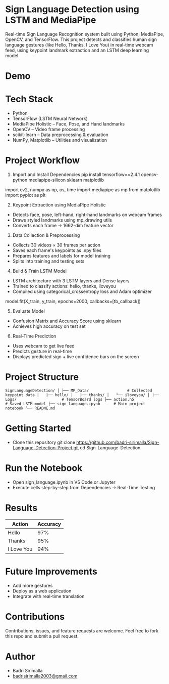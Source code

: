 # Sign Language Detection using LSTM and MediaPipe
 Real-time Sign Language Recognition system built using Python, MediaPipe, OpenCV, and TensorFlow.
 This project detects and classifies human sign language gestures (like Hello, Thanks, I Love You) in real-time webcam feed, using keypoint landmark extraction and an LSTM deep learning model.

# Demo


# Tech Stack
 - Python
 - TensorFlow (LSTM Neural Network)
 - MediaPipe Holistic – Face, Pose, and Hand landmarks
 - OpenCV – Video frame processing
 - scikit-learn – Data preprocessing & evaluation
 - NumPy, Matplotlib – Utilities and visualization

# Project Workflow
 1. Import and Install Dependencies
  pip install tensorflow==2.4.1 opencv-python mediapipe-silicon sklearn matplotlib

  import cv2, numpy as np, os, time 
  import mediapipe as mp 
  from matplotlib import pyplot as plt

2. Keypoint Extraction using MediaPipe Holistic
 - Detects face, pose, left-hand, right-hand landmarks on webcam frames
 - Draws styled landmarks using mp_drawing utils
 - Converts each frame → 1662-dim feature vector

3. Data Collection & Preprocessing
 - Collects 30 videos × 30 frames per action
 - Saves each frame's keypoints as .npy files
 - Prepares features and labels for model training
 - Splits into training and testing sets

4. Build & Train LSTM Model
 - LSTM architecture with 3 LSTM layers and Dense layers
 - Trained to classify actions: hello, thanks, iloveyou
 - Compiled using categorical_crossentropy loss and Adam optimizer

  model.fit(X_train, y_train, epochs=2000, callbacks=[tb_callback])

5. Evaluate Model
 - Confusion Matrix and Accuracy Score using sklearn
 - Achieves high accuracy on test set

6. Real-Time Prediction
 - Uses webcam to get live feed
 - Predicts gesture in real-time
 - Displays predicted sign + live confidence bars on the screen

# Project Structure

`SignLanguageDetection/ │ ├── MP_Data/                 # Collected keypoint data │   ├── hello/ │   ├── thanks/ │   └── iloveyou/ │ ├── Logs/                    # TensorBoard logs ├── action.h5                # Saved LSTM model ├── sign_language.ipynb      # Main project notebook └── README.md`

# Getting Started
 - Clone this repository
 git clone https://github.com/badri-sirimalla/Sign-Language-Detection-Project.git
 cd Sign-Language-Detection

# Run the Notebook
 - Open sign_language.ipynb in VS Code or Jupyter
 - Execute cells step-by-step from Dependencies → Real-Time Testing

# Results
| Action     | Accuracy |
| ---------- | -------- |
| Hello      | 97%      |
| Thanks     | 95%      |
| I Love You | 94%      |

# Future Improvements
 - Add more gestures
 - Deploy as a web application
 - Integrate with real-time translation

# Contributions
 Contributions, issues, and feature requests are welcome.
 Feel free to fork this repo and submit a pull request.

# Author
 - Badri Sirimalla
 - badrisirimalla2003@gmail.com











